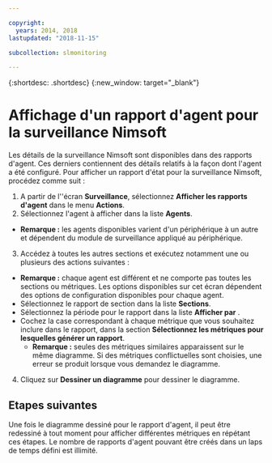 ```yaml
---

copyright:
  years: 2014, 2018
lastupdated: "2018-11-15"

subcollection: slmonitoring

---
```


{:shortdesc: .shortdesc}
{:new_window: target="_blank"}

# Affichage d'un rapport d'agent pour la surveillance Nimsoft

Les détails de la surveillance Nimsoft sont disponibles dans des rapports d'agent. Ces derniers contiennent des détails relatifs à la façon dont l'agent a été configuré. Pour afficher un rapport d'état pour la surveillance Nimsoft, procédez comme suit :

1. A partir de l''écran **Surveillance**, sélectionnez **Afficher les rapports d'agent** dans le menu **Actions**.
2. Sélectionnez l'agent à afficher dans la liste **Agents**.
  * **Remarque :** les agents disponibles varient d'un périphérique à un autre et dépendent du module de surveillance appliqué au périphérique.
3. Accédez à toutes les autres sections et exécutez notamment une ou plusieurs des actions suivantes :
  * **Remarque :** chaque agent est différent et ne comporte pas toutes les sections ou métriques. Les options disponibles sur cet écran dépendent des options de configuration disponibles pour chaque agent.
  * Sélectionnez le rapport de section dans la liste **Sections**.
  * Sélectionnez la période pour le rapport dans la liste **Afficher par** .
  * Cochez la case correspondant à chaque métrique que vous souhaitez inclure dans le rapport, dans la section **Sélectionnez les métriques pour lesquelles générer un rapport**.
    * **Remarque :** seules des métriques similaires apparaissent sur le même diagramme. Si des métriques conflictuelles sont choisies, une erreur se produit lorsque vous demandez le diagramme.
4. Cliquez sur **Dessiner un diagramme** pour dessiner le diagramme.

## Etapes suivantes

Une fois le diagramme dessiné pour le rapport d'agent, il peut être redessiné à tout moment pour afficher différentes métriques en répétant ces étapes. Le nombre de rapports d'agent pouvant être créés dans un laps de temps défini est illimité.
